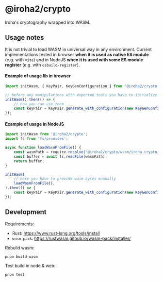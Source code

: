 # @iroha2/crypto

Iroha's cryptography wrapped into WASM.

## Usage notes

It is not trivial to load WASM in universal way in any environment. Current implementations tested in browser **when it is used as native ES module** (e.g. with `vite`) and in NodeJS **when it is used with some ES module register** (e.g. with `esbuild-register`).

#### Example of usage lib in browser

```ts
import initWasm, { KeyPair, KeyGenConfiguration } from '@iroha2/crypto';

// before any manipulations with exported tools you have to initialize wasm
initWasm().then(() => {
    // now you can use them
    const keyPair = KeyPair.generate_with_configuration(new KeyGenConfiguration());
});
```

#### Example of usage in NodeJS

```ts
import initWasm from '@iroha2/crypto';
import fs from 'fs/promises';

async function loadWasmFromFile() {
    const wasmPath = require.resolve('@iroha2/crypto/wasm/iroha_crypto_bg.wasm');
    const buffer = await fs.readFile(wasmPath);
    return buffer;
}

initWasm(
    // here you have to provide wasm bytes manually
    loadWasmFromFile(),
).then(() => {
    const keyPair = KeyPair.generate_with_configuration(new KeyGenConfiguration());
});
```

## Development

Requirements:

-   Rust: https://www.rust-lang.org/tools/install
-   `wasm-pack`: https://rustwasm.github.io/wasm-pack/installer/

Rebuild wasm:

```sh
pnpm build-wasm
```

Test build in node & web:

```sh
pnpm test
```
